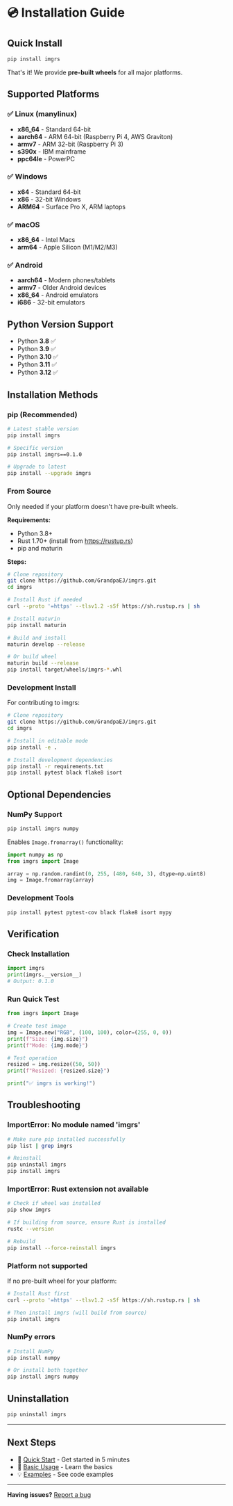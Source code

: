 # 💿 Installation Guide

## Quick Install

```bash
pip install imgrs
```

That's it! We provide **pre-built wheels** for all major platforms.

## Supported Platforms

### ✅ Linux (manylinux)
- **x86_64** - Standard 64-bit
- **aarch64** - ARM 64-bit (Raspberry Pi 4, AWS Graviton)
- **armv7** - ARM 32-bit (Raspberry Pi 3)
- **s390x** - IBM mainframe
- **ppc64le** - PowerPC

### ✅ Windows
- **x64** - Standard 64-bit
- **x86** - 32-bit Windows
- **ARM64** - Surface Pro X, ARM laptops

### ✅ macOS
- **x86_64** - Intel Macs
- **arm64** - Apple Silicon (M1/M2/M3)

### ✅ Android
- **aarch64** - Modern phones/tablets
- **armv7** - Older Android devices
- **x86_64** - Android emulators
- **i686** - 32-bit emulators

## Python Version Support

- Python **3.8** ✅
- Python **3.9** ✅
- Python **3.10** ✅
- Python **3.11** ✅
- Python **3.12** ✅

## Installation Methods

### pip (Recommended)

```bash
# Latest stable version
pip install imgrs

# Specific version
pip install imgrs==0.1.0

# Upgrade to latest
pip install --upgrade imgrs
```

### From Source

Only needed if your platform doesn't have pre-built wheels.

**Requirements:**
- Python 3.8+
- Rust 1.70+ (install from https://rustup.rs)
- pip and maturin

**Steps:**
```bash
# Clone repository
git clone https://github.com/GrandpaEJ/imgrs.git
cd imgrs

# Install Rust if needed
curl --proto '=https' --tlsv1.2 -sSf https://sh.rustup.rs | sh

# Install maturin
pip install maturin

# Build and install
maturin develop --release

# Or build wheel
maturin build --release
pip install target/wheels/imgrs-*.whl
```

### Development Install

For contributing to imgrs:

```bash
# Clone repository
git clone https://github.com/GrandpaEJ/imgrs.git
cd imgrs

# Install in editable mode
pip install -e .

# Install development dependencies
pip install -r requirements.txt
pip install pytest black flake8 isort
```

## Optional Dependencies

### NumPy Support

```bash
pip install imgrs numpy
```

Enables `Image.fromarray()` functionality:

```python
import numpy as np
from imgrs import Image

array = np.random.randint(0, 255, (480, 640, 3), dtype=np.uint8)
img = Image.fromarray(array)
```

### Development Tools

```bash
pip install pytest pytest-cov black flake8 isort mypy
```

## Verification

### Check Installation

```python
import imgrs
print(imgrs.__version__)
# Output: 0.1.0
```

### Run Quick Test

```python
from imgrs import Image

# Create test image
img = Image.new("RGB", (100, 100), color=(255, 0, 0))
print(f"Size: {img.size}")
print(f"Mode: {img.mode}")

# Test operation
resized = img.resize((50, 50))
print(f"Resized: {resized.size}")

print("✅ imgrs is working!")
```

## Troubleshooting

### ImportError: No module named 'imgrs'

```bash
# Make sure pip installed successfully
pip list | grep imgrs

# Reinstall
pip uninstall imgrs
pip install imgrs
```

### ImportError: Rust extension not available

```bash
# Check if wheel was installed
pip show imgrs

# If building from source, ensure Rust is installed
rustc --version

# Rebuild
pip install --force-reinstall imgrs
```

### Platform not supported

If no pre-built wheel for your platform:

```bash
# Install Rust first
curl --proto '=https' --tlsv1.2 -sSf https://sh.rustup.rs | sh

# Then install imgrs (will build from source)
pip install imgrs
```

### NumPy errors

```bash
# Install NumPy
pip install numpy

# Or install both together
pip install imgrs numpy
```

## Uninstallation

```bash
pip uninstall imgrs
```

---

## Next Steps

- 🚀 [Quick Start](quickstart.md) - Get started in 5 minutes
- 📖 [Basic Usage](basic-usage.md) - Learn the basics
- 💡 [Examples](../examples/) - See code examples

---

**Having issues?** [Report a bug](https://github.com/GrandpaEJ/imgrs/issues)

